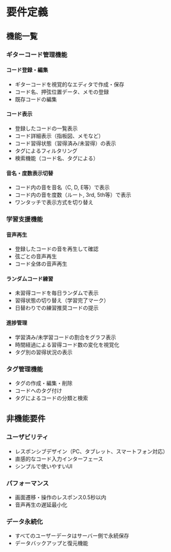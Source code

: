 # 要件定義

## 機能一覧

### ギターコード管理機能

#### コード登録・編集
- ギターコードを視覚的なエディタで作成・保存
- コード名、押弦位置データ、メモの登録
- 既存コードの編集

#### コード表示
- 登録したコードの一覧表示
- コード詳細表示（指板図、メモなど）
- コード習得状態（習得済み/未習得）の表示
- タグによるフィルタリング
- 検索機能（コード名、タグによる）

#### 音名・度数表示切替
- コード内の音を音名（C, D, E等）で表示
- コード内の音を度数（ルート, 3rd, 5th等）で表示
- ワンタッチで表示方式を切り替え

### 学習支援機能

#### 音声再生
- 登録したコードの音を再生して確認
- 弦ごとの音声再生
- コード全体の音声再生

#### ランダムコード練習
- 未習得コードを毎日ランダムで表示
- 習得状態の切り替え（学習完了マーク）
- 日替わりでの練習推奨コードの提示

#### 進捗管理
- 学習済み/未学習コードの割合をグラフ表示
- 時間経過による習得コード数の変化を視覚化
- タグ別の習得状況の表示

### タグ管理機能
- タグの作成・編集・削除
- コードへのタグ付け
- タグによるコードの分類と検索

## 非機能要件

### ユーザビリティ
- レスポンシブデザイン（PC、タブレット、スマートフォン対応）
- 直感的なコード入力インターフェース
- シンプルで使いやすいUI

### パフォーマンス
- 画面遷移・操作のレスポンス0.5秒以内
- 音声再生の遅延最小化

### データ永続化
- すべてのユーザーデータはサーバー側で永続保存
- データバックアップと復元機能
